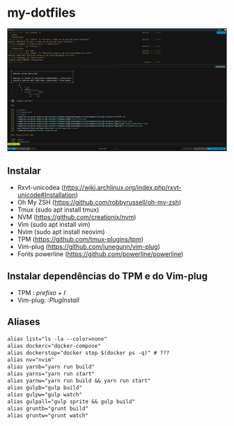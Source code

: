# my-dotfiles

![screenshot](https://github.com/VictorHugoBatista/my-dotfiles/blob/master/screenshot.png)

## Instalar
* Rxvt-unicodea (https://wiki.archlinux.org/index.php/rxvt-unicode#Installation)
* Oh My ZSH (https://github.com/robbyrussell/oh-my-zsh)
* Tmux (sudo apt install tmux)
* NVM (https://github.com/creationix/nvm)
* Vim (sudo apt install vim)
* Nvim (sudo apt install neovim)
* TPM (https://github.com/tmux-plugins/tpm)
* Vim-plug (https://github.com/junegunn/vim-plug)
* Fonts powerline (https://github.com/powerline/powerline)

## Instalar dependências do TPM e do Vim-plug
 * TPM : *prefixo + I*
 * Vim-plug: *:PlugInstall*

## Aliases
```console
alias list="ls -la --color=none"
alias dockerc="docker-compose"
alias dockerstop="docker stop $(docker ps -q)" # ???
alias nv="nvim"
alias yarnb="yarn run build"
alias yarns="yarn run start"
alias yarnw="yarn run build && yarn run start"
alias gulpb="gulp build"
alias gulpw="gulp watch"
alias gulpall="gulp sprite && gulp build"
alias gruntb="grunt build"
alias gruntw="grunt watch"
```

